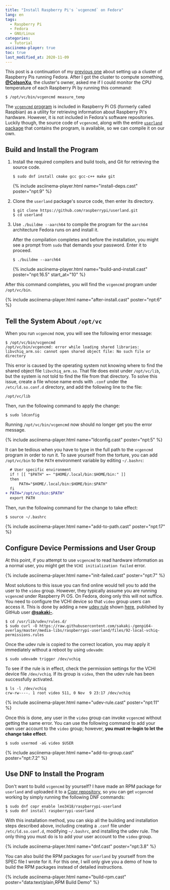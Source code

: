 ```yaml
---
title: "Install Raspberry Pi's `vcgencmd` on Fedora"
lang: en
tags:
  - Raspberry Pi
  - Fedora
  - GNU/Linux
categories:
  - Tutorial
asciinema-player: true
toc: true
last_modified_at: 2020-11-09
---
```


This post is a continuation of my [previous
one](/2020/07/24/fedora-raspi-cluster.html) about setting up a cluster of
Raspberry Pis running Fedora. After I got the cluster to compute something,
[**@ColsonXu**](https://github.com/ColsonXu), the cluster's owner, asked me if
I could monitor the CPU temperature of each Raspberry Pi by running this
command:

```console
$ /opt/vc/bin/vcgencmd measure_temp
```

The [`vcgencmd`
program](https://www.raspberrypi.org/documentation/raspbian/applications/vcgencmd.md)
is included in Raspberry Pi OS (formerly called Raspbian) as a utility for
retrieving information about Raspberry Pi's hardware. However, it is not
included in Fedora's software repositories. Luckily though, the source code of
`vcgencmd`, along with the entire [`userland`
package](https://github.com/raspberrypi/userland) that contains the program, is
available, so we can compile it on our own.

## Build and Install the Program

1.  Install the required compilers and build tools, and Git for retrieving the
    source code.

    ```console
    $ sudo dnf install cmake gcc gcc-c++ make git
    ```

    {% include asciinema-player.html name="install-deps.cast" poster="npt:9" %}

2.  Clone the `userland` package's source code, then enter its directory.

    ```console
    $ git clone https://github.com/raspberrypi/userland.git
    $ cd userland
    ```

3.  Use `./buildme --aarch64` to compile the program for the `aarch64`
    architecture Fedora runs on and install it.

    After the compilation completes and before the installation, you might see
    a prompt from `sudo` that demands your password. Enter it to proceed.

    ```console
    $ ./buildme --aarch64
    ```

    {% include asciinema-player.html name="build-and-install.cast"
    poster="npt:16.5" start_at="10" %}

After this command completes, you will find the `vcgencmd` program under
`/opt/vc/bin`.

{% include asciinema-player.html name="after-install.cast" poster="npt:6" %}

## Tell the System About `/opt/vc`

When you run `vcgencmd` now, you will see the following error message:

```console
$ /opt/vc/bin/vcgencmd
/opt/vc/bin/vcgencmd: error while loading shared libraries: libvchiq_arm.so: cannot open shared object file: No such file or directory
```

This error is caused by the operating system not knowing where to find the
shared object file `libvchiq_arm.so`. That file does exist under `/opt/vc/lib`,
but the system is not told to find the file from that directory. To solve this
issue, create a file whose name ends with `.conf` under the `/etc/ld.so.conf.d`
directory, and add the following line to the file:

```
/opt/vc/lib
```

Then, run the following command to apply the change:

```console
$ sudo ldconfig
```

Running `/opt/vc/bin/vcgencmd` now should no longer get you the error message.

{% include asciinema-player.html name="ldconfig.cast" poster="npt:5" %}

It can be tedious when you have to type in the full path to the `vcgencmd`
program in order to run it. To save yourself from the torture, you can add
`/opt/vc/bin` to the `PATH` environment variable by editing `~/.bashrc`:

```diff
  # User specific environment
  if ! [[ "$PATH" =~ "$HOME/.local/bin:$HOME/bin:" ]]
  then
      PATH="$HOME/.local/bin:$HOME/bin:$PATH"
  fi
+ PATH="/opt/vc/bin:$PATH"
  export PATH
```

Then, run the following command for the change to take effect:

```console
$ source ~/.bashrc
```

{% include asciinema-player.html name="add-to-path.cast" poster="npt:17" %}

## Configure Device Permissions and User Group

At this point, if you attempt to use `vcgencmd` to read hardware information as
a normal user, you might get the `VCHI initialization failed` error.

{% include asciinema-player.html name="init-failed.cast" poster="npt:7" %}

Most solutions to this issue you can find online would tell you to add the user
to the `video` group. However, they typically assume you are running `vcgencmd`
under Raspberry Pi OS. On Fedora, doing only this will not suffice. You need to
configure the VCHI device so that `video` group users can access it. This is
done by adding a new [udev
rule](https://wiki.archlinux.org/index.php/udev#About_udev_rules) shown
[here](https://github.com/sakaki-/genpi64-overlay/blob/master/media-libs/raspberrypi-userland/files/92-local-vchiq-permissions.rules),
published by GitHub user [**@sakaki-**](https://github.com/sakaki-).

```console
$ cd /usr/lib/udev/rules.d/
$ sudo curl -O https://raw.githubusercontent.com/sakaki-/genpi64-overlay/master/media-libs/raspberrypi-userland/files/92-local-vchiq-permissions.rules
```

Once the udev rule is copied to the correct location, you may apply it
immediately without a reboot by using `udevadm`:

```console
$ sudo udevadm trigger /dev/vchiq
```

To see if the rule is in effect, check the permission settings for the VCHI
device file `/dev/vchiq`. If its group is `video`, then the udev rule has been
successfully activated.

```console
$ ls -l /dev/vchiq
crw-rw----. 1 root video 511, 0 Nov  9 23:17 /dev/vchiq
```

{% include asciinema-player.html name="udev-rule.cast" poster="npt:11" %}

Once this is done, any user in the `video` group can invoke `vcgencmd` without
getting the same error. You can use the following command to add your own user
account to the `video` group; however, **you must re-login to let the change
take effect**.

```console
$ sudo usermod -aG video $USER
```

{% include asciinema-player.html name="add-to-group.cast" poster="npt:7.2" %}

## Use DNF to Install the Program

Don't want to build `vcgencmd` by yourself? I have made an RPM package for
`userland` and uploaded it to a [Copr
repository](https://copr.fedorainfracloud.org/coprs/leo3418/raspberrypi-userland/),
so you can get `vcgencmd` working by simply running the following DNF commands:

```console
$ sudo dnf copr enable leo3418/raspberrypi-userland
$ sudo dnf install raspberrypi-userland
```

With this installation method, you can skip all the building and installation
steps described above, including creating a `.conf` file under
`/etc/ld.so.conf.d`, modifying `~/.bashrc`, and installing the udev rule. The
only thing you must do is to add your user account to the `video` group.

{% include asciinema-player.html name="dnf.cast" poster="npt:3.8" %}

You can also build the RPM packages for `userland` by yourself from the SPEC
file I wrote for it. For this one, I will only give you a demo of how to build
the RPM packages instead of detailed instructions.

{% include asciinema-player.html name="build-rpm.cast"
    poster="data:text/plain,RPM Build Demo" %}

